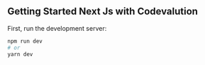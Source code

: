 ## Getting Started Next Js with Codevalution

First, run the development server:

```bash
npm run dev
# or
yarn dev
```